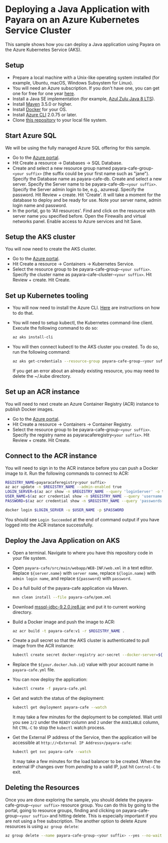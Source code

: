 # Deploying a Java Application with Payara on an Azure Kubernetes Service Cluster

This sample shows how you can deploy a Java application using Payara on the Azure Kubernetes Service (AKS).

## Setup

* Prepare a local machine with a Unix-like operating system installed (for example, Ubuntu, macOS, Windows Subsystem for Linux).
* You will need an Azure subscription. If you don't have one, you can get one for free for one year [here](https://azure.microsoft.com/free).
* Install a Java SE implementation (for example, [Azul Zulu Java 8 LTS](https://www.azul.com/downloads/zulu-community/?version=java-8-lts&package=jdk)).
* Install [Maven](https://maven.apache.org/download.cgi) 3.5.0 or higher.
* Install [Docker](https://docs.docker.com/get-docker/) for your OS.
* Install [Azure CLI](https://docs.microsoft.com/cli/azure/install-azure-cli?view=azure-cli-latest&preserve-view=true) 2.0.75 or later.
* Clone [this repository](https://github.com/Azure-Samples/payara-on-aks) to your local file system.

## Start Azure SQL

We will be using the fully managed Azure SQL offering for this sample.

* Go to the [Azure portal](http://portal.azure.com).
* Hit Create a resource -> Databases -> SQL Database.
* Create and select a new resource group named payara-cafe-group-`<your suffix>` (the suffix could be your first name such as "jane"). Specify the Database name as payara-cafe-db. Create and select a new server. Specify the Server name to be payara-cafe-db-`<your suffix>`. Specify the Server admin login to be, e.g., azuresql. Specify the password. Hit Review + create. Hit 'Create'. It will take a moment for the database to deploy and be ready for use. Note your server name, admin login name and password.
* In the portal, go to 'All resources'. Find and click on the resource with server name you specified before. Open the Firewalls and virtual networks panel. Enable access to Azure services and hit Save.

## Setup the AKS cluster

You will now need to create the AKS cluster.

* Go to the [Azure portal](http://portal.azure.com). 
* Hit Create a resource -> Containers -> Kubernetes Service.
* Select the resource group to be payara-cafe-group-`<your suffix>`. Specify the cluster name as payara-cafe-cluster-`<your suffix>`. Hit Review + create. Hit Create.

## Set up Kubernetes tooling

* You will now need to install the Azure CLI. [Here](https://docs.microsoft.com/cli/azure/install-azure-cli?view=azure-cli-latest) are instructions on how to do that.
* You will need to setup kubectl, the Kubernetes command-line client. Execute the following command to do so:

  ```bash
  az aks install-cli
  ```
* You will then connect kubectl to the AKS cluster you created. To do so, run the following command:

  ```bash
  az aks get-credentials --resource-group payara-cafe-group-<your suffix> --name payara-cafe-cluster-<your suffix>
  ```

  If you get an error about an already existing resource, you may need to delete the ~/.kube directory.

## Set up an ACR instance

You will need to next create an Azure Container Registry (ACR) instance to publish Docker images.

* Go to the [Azure portal](http://portal.azure.com). 
* Hit Create a resource -> Containers -> Container Registry. 
* Select the resource group to be payara-cafe-group-`<your suffix>`. Specify the registry name as payaracaferegistry`<your suffix>`. Hit Review + create. Hit Create.

## Connect to the ACR instance

You will need to sign in to the ACR instance before you can push a Docker image to it. Run the following commands to connect to ACR:

```bash
REGISTRY_NAME=payaracaferegistry<your suffix>
az acr update -n $REGISTRY_NAME --admin-enabled true
LOGIN_SERVER=$(az acr show -n $REGISTRY_NAME --query 'loginServer' -o tsv)
USER_NAME=$(az acr credential show -n $REGISTRY_NAME --query 'username' -o tsv)
PASSWORD=$(az acr credential show -n $REGISTRY_NAME --query 'passwords[0].value' -o tsv)

docker login $LOGIN_SERVER -u $USER_NAME -p $PASSWORD
```

You should see `Login Succeeded` at the end of command output if you have logged into the ACR instance successfully.

## Deploy the Java Application on AKS

* Open a terminal. Navigate to where you have this repository code in your file system.
* Open `payara-cafe/src/main/webapp/WEB-INF/web.xml` in a text editor. Replace `${server.name}` with `server name`, replace  `${login.name}` with `admin login name`, and replace `${password}` with `password`.
* Do a full build of the payara-cafe application via Maven.

  ```bash
  mvn clean install --file payara-cafe/pom.xml
  ```

* Download [mssql-jdbc-9.2.0.jre8.jar](https://repo1.maven.org/maven2/com/microsoft/sqlserver/mssql-jdbc/9.2.0.jre8/mssql-jdbc-9.2.0.jre8.jar) and put it to current working directory.
* Build a Docker image and push the image to ACR:

  ```bash
  az acr build -t payara-cafe:v1 -r $REGISTRY_NAME .  
  ```

* Create a pull secret so that the AKS cluster is authenticated to pull image from the ACR instance:

  ```bash
  kubectl create secret docker-registry acr-secret --docker-server=${LOGIN_SERVER} --docker-username=${USER_NAME} --docker-password=${PASSWORD}
  ```

* Replace the `${your.docker.hub.id}` value with your account name in `payara-cafe.yml` file.
* You can now deploy the application:

  ```bash
  kubectl create -f payara-cafe.yml
  ```

* Get and watch the status of the deployment:

  ```bash
  kubectl get deployment payara-cafe --watch
  ```

  It may take a few minutes for the deployment to be completed. Wait until you see `2/2` under the `READY` column and `2` under the `AVAILABLE` column, hit `CTRL-C` to stop the `kubectl` watch process.
* Get the External IP address of the Service, then the application will be accessible at `http://<External IP Address>/payara-cafe`:

  ```bash
  kubectl get svc payara-cafe --watch
  ```

  It may take a few minutes for the load balancer to be created. When the external IP changes over from *pending* to a valid IP, just hit `Control-C` to exit.

## Deleting the Resources

Once you are done exploring the sample, you should delete the payara-cafe-group-`<your suffix>` resource group. You can do this by going to the portal, going to resource groups, finding and clicking on payara-cafe-group-`<your suffix>` and hitting delete. This is especially important if you are not using a free subscription. The another option to delete Azure resources is using `az group delete`:

```bash
az group delete --name payara-cafe-group-<your suffix> --yes --no-wait
```
